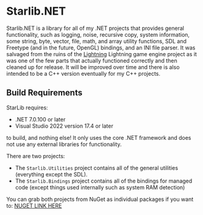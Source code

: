 # Starlib.NET 

Starlib.NET is a library for all of my .NET projects that provides general functionality, such as logging, noise, recursive copy, system information, some string, byte, vector, file, math, and array utility functions, SDL and Freetype (and in the future, OpenGL) bindings, and an INI file parser. It was salvaged from the ruins of the [Lightning](https://github.com/starfrost013/Lightning2) Lightning game engine project as it was one of the few parts that actually functioned correctly and then cleaned up for release. It will be improved over time and there is also intended to be a C++ version eventually for my C++ projects.

## Build Requirements

StarLib requires:

* .NET 7.0.100 or later
* Visual Studio 2022 version 17.4 or later

to build, and nothing else! It only uses the core .NET framework and does not use any external libraries for functionality.

There are two projects:

* The `Starlib.Utilities` project contains all of the general utilities (everything except the SDL).
* The `Starlib.Bindings` project contains all of the bindings for managed code (except things used internally such as system RAM detection)

You can grab both projects from NuGet as individual packages if you want to: [NUGET LINK HERE](https://google.com)